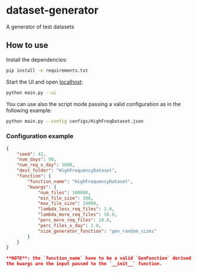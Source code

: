 # dataset-generator
A generator of test datasets

## How to use

Install the dependencies:

```bash
pip install -e requirements.txt
```

Start the UI and open [localhost](http://127.0.0.1:8050/):

```bash
python main.py --ui
```

You can use also the script mode passing a valid configuration as in the following
example:

```bash
python main.py --config configs/HighFreqDataset.json
```

### Configuration example

```json
{
    "seed": 42,
    "num_days": 90,
    "num_req_x_day": 1000,
    "dest_folder": "HighFrequencyDataset",
    "function": {
        "function_name": "HighFrequencyDataset",
        "kwargs": {
            "num_files": 100000,
            "min_file_size": 100,
            "max_file_size": 24000,
            "lambda_less_req_files": 1.0,
            "lambda_more_req_files": 10.0,
            "perc_more_req_files": 10.0,
            "perc_files_x_day": 1.0,
            "size_generator_function": "gen_random_sizes"
        }
    }
}

**NOTE**: the `function_name` have to be a valid `GenFunction` derived class and
the kwargs are the input passed to the `__init__` function.